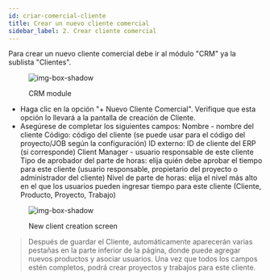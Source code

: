 ```yaml
---
id: criar-comercial-cliente
title: Crear un nuevo cliente comercial
sidebar_label: 2. Crear cliente comercial
---
```


Para crear un nuevo cliente comercial debe ir al módulo "CRM" ya la sublista "Clientes".

<figure>

![img-box-shadow](/img/university/crm/crm-commercialclient-1.png)
<figcaption>CRM module</figcaption>
</figure>

- Haga clic en la opción "+ Nuevo Cliente Comercial". Verifique que esta opción lo llevará a la pantalla de creación de Cliente.
- Asegúrese de completar los siguientes campos:
Nombre - nombre del cliente
Código: código del cliente (se puede usar para el código del proyecto/JOB según la configuración)
ID externo: ID de cliente del ERP (si corresponde)
Client Manager - usuario responsable de este cliente
Tipo de aprobador del parte de horas: elija quién debe aprobar el tiempo para este cliente (usuario responsable, propietario del proyecto o administrador del cliente)
Nivel de parte de horas: elija el nivel más alto en el que los usuarios pueden ingresar tiempo para este cliente (Cliente, Producto, Proyecto, Trabajo)
<figure>

![img-box-shadow](/img/university/crm/crm-commercialclient-2.png)
<figcaption>New client creation screen</figcaption>
</figure>

>Después de guardar el Cliente, automáticamente aparecerán varias pestañas en la parte inferior de la página, donde puede agregar nuevos productos y asociar usuarios.
Una vez que todos los campos estén completos, podrá crear proyectos y trabajos para este cliente.

